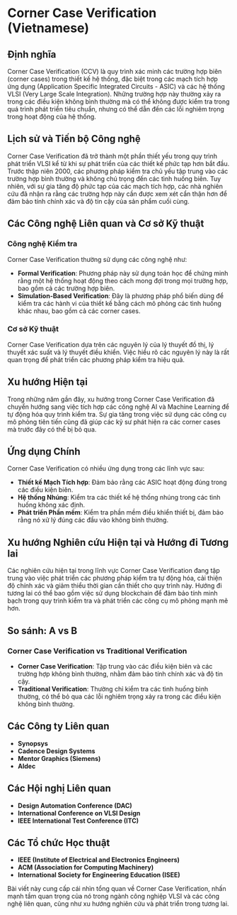 # Corner Case Verification (Vietnamese)

## Định nghĩa
Corner Case Verification (CCV) là quy trình xác minh các trường hợp biên (corner cases) trong thiết kế hệ thống, đặc biệt trong các mạch tích hợp ứng dụng (Application Specific Integrated Circuits - ASIC) và các hệ thống VLSI (Very Large Scale Integration). Những trường hợp này thường xảy ra trong các điều kiện không bình thường mà có thể không được kiểm tra trong quá trình phát triển tiêu chuẩn, nhưng có thể dẫn đến các lỗi nghiêm trọng trong hoạt động của hệ thống.

## Lịch sử và Tiến bộ Công nghệ
Corner Case Verification đã trở thành một phần thiết yếu trong quy trình phát triển VLSI kể từ khi sự phát triển của các thiết kế phức tạp hơn bắt đầu. Trước thập niên 2000, các phương pháp kiểm tra chủ yếu tập trung vào các trường hợp bình thường và không chú trọng đến các tình huống biên. Tuy nhiên, với sự gia tăng độ phức tạp của các mạch tích hợp, các nhà nghiên cứu đã nhận ra rằng các trường hợp này cần được xem xét cẩn thận hơn để đảm bảo tính chính xác và độ tin cậy của sản phẩm cuối cùng.

## Các Công nghệ Liên quan và Cơ sở Kỹ thuật
### Công nghệ Kiểm tra
Corner Case Verification thường sử dụng các công nghệ như:
- **Formal Verification**: Phương pháp này sử dụng toán học để chứng minh rằng một hệ thống hoạt động theo cách mong đợi trong mọi trường hợp, bao gồm cả các trường hợp biên.
- **Simulation-Based Verification**: Đây là phương pháp phổ biến dùng để kiểm tra các hành vi của thiết kế bằng cách mô phỏng các tình huống khác nhau, bao gồm cả các corner cases.

### Cơ sở Kỹ thuật
Corner Case Verification dựa trên các nguyên lý của lý thuyết đồ thị, lý thuyết xác suất và lý thuyết điều khiển. Việc hiểu rõ các nguyên lý này là rất quan trọng để phát triển các phương pháp kiểm tra hiệu quả.

## Xu hướng Hiện tại
Trong những năm gần đây, xu hướng trong Corner Case Verification đã chuyển hướng sang việc tích hợp các công nghệ AI và Machine Learning để tự động hóa quy trình kiểm tra. Sự gia tăng trong việc sử dụng các công cụ mô phỏng tiên tiến cũng đã giúp các kỹ sư phát hiện ra các corner cases mà trước đây có thể bị bỏ qua.

## Ứng dụng Chính
Corner Case Verification có nhiều ứng dụng trong các lĩnh vực sau:
- **Thiết kế Mạch Tích hợp**: Đảm bảo rằng các ASIC hoạt động đúng trong các điều kiện biên.
- **Hệ thống Nhúng**: Kiểm tra các thiết kế hệ thống nhúng trong các tình huống không xác định.
- **Phát triển Phần mềm**: Kiểm tra phần mềm điều khiển thiết bị, đảm bảo rằng nó xử lý đúng các đầu vào không bình thường.

## Xu hướng Nghiên cứu Hiện tại và Hướng đi Tương lai
Các nghiên cứu hiện tại trong lĩnh vực Corner Case Verification đang tập trung vào việc phát triển các phương pháp kiểm tra tự động hóa, cải thiện độ chính xác và giảm thiểu thời gian cần thiết cho quy trình này. Hướng đi tương lai có thể bao gồm việc sử dụng blockchain để đảm bảo tính minh bạch trong quy trình kiểm tra và phát triển các công cụ mô phỏng mạnh mẽ hơn.

## So sánh: A vs B
### Corner Case Verification vs Traditional Verification
- **Corner Case Verification**: Tập trung vào các điều kiện biên và các trường hợp không bình thường, nhằm đảm bảo tính chính xác và độ tin cậy.
- **Traditional Verification**: Thường chỉ kiểm tra các tình huống bình thường, có thể bỏ qua các lỗi nghiêm trọng xảy ra trong các điều kiện không bình thường.

## Các Công ty Liên quan
- **Synopsys**
- **Cadence Design Systems**
- **Mentor Graphics (Siemens)**
- **Aldec**

## Các Hội nghị Liên quan
- **Design Automation Conference (DAC)**
- **International Conference on VLSI Design**
- **IEEE International Test Conference (ITC)**

## Các Tổ chức Học thuật
- **IEEE (Institute of Electrical and Electronics Engineers)**
- **ACM (Association for Computing Machinery)**
- **International Society for Engineering Education (ISEE)**

Bài viết này cung cấp cái nhìn tổng quan về Corner Case Verification, nhấn mạnh tầm quan trọng của nó trong ngành công nghiệp VLSI và các công nghệ liên quan, cũng như xu hướng nghiên cứu và phát triển trong tương lai.
